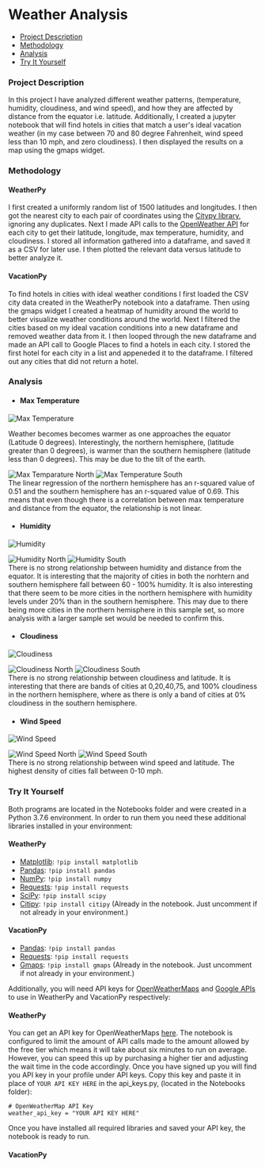 # Weather Analysis
* [Project Description](#project-description)  
* [Methodology](#methodology) 
* [Analysis](#analysis)  
* [Try It Yourself](#try-it-yourself)

### Project Description
In this project I have analyzed different weather patterns, (temperature, humidity, cloudiness, and wind speed), and how they are affected by distance from the equator i.e. latitude. Additionally, I created a jupyter notebook that will find hotels in cities that match a user's ideal vacation weather (in my case between 70 and 80 degree Fahrenheit, wind speed less than 10 mph, and zero cloudiness). I then displayed the results on a map using the gmaps widget.

### Methodology

#### WeatherPy
I first created a uniformly random list of 1500 latitudes and longitudes. I then got the nearest city to each pair of coordinates using the [Citypy library](https://pypi.org/project/citipy/), ignoring any duplicates. Next I  made API calls to the [OpenWeather API](https://openweathermap.org/api) for each city to get their latitude, longitude, max temperature, humidity, and cloudiness. I stored all information gathered into a dataframe, and saved it as a CSV for later use. I then plotted the relevant data versus latitude to better analyze it.

#### VacationPy
To find hotels in cities with ideal weather conditions I first loaded the CSV city data created in the WeatherPy notebook into a dataframe. Then using the gmaps widget I created a heatmap of humidity around the world to better visualize weather conditions around the world. Next I filtered the cities based on my ideal vacation conditions into a new dataframe and removed weather data from it. I then looped through the new dataframe and made an API call to Google Places to find a hotels in each city. I stored the first hotel for each city in a list and appeneded it to the dataframe. I filtered out any cities that did not return a hotel.

### Analysis
- #### Max Temperature
![Max Temperature](output_data/Max_Temp_vs_Latitude.png)

Weather becomes becomes warmer as one approaches the equator (Latitude 0 degrees). Interestingly, the northern hemisphere, (latitude greater than 0 degrees), is warmer than the southern hemisphere (latitude less than 0 degrees). This may be due to the tilt of the earth. 

![Max Temparature North](output_data/Max_Temp_vs_Latitude_North.png)  ![Max Temperature South](output_data/Max_Temp_vs_Latitude_South.png)  
The linear regression of the northern hemisphere has an r-squared value of  0.51 and the southern hemisphere has an r-squared value of 0.69. This means that even though there is a correlation between max temperature and distance from the equator, the relationship is not linear.

- #### Humidity
![Humidity](output_data/Humidity_vs_Latitude.png)

![Humidity North](output_data/Humidity_vs_Latitude_North.png) ![Humidity South](output_data/Humidity_vs_Latitude_South.png)  
There is no strong relationship between humidity and distance from the equator. It is interesting that the majority of cities in both the norhtern and southern hemisphere fall between 60 - 100% humidity. It is also interesting that there seem to be more cities in the northern hemisphere with humidity levels under 20% than in the southern hemisphere. This may due to there being more cities in the northern hemisphere in this sample set, so more analysis with a larger sample set would be needed to confirm this.


- #### Cloudiness
![Cloudiness](output_data/Cloudiness_vs_Latitude.png)

![Cloudiness North](output_data/Cloudiness_vs_Latitude_North.png) ![Cloudiness South](output_data/Cloudiness_vs_Latitude_South.png)  
There is no strong relationship between cloudiness and latitude. It is interesting that there are bands of cities at 0,20,40,75, and 100% cloudiness in the northern hemisphere, where as there is only a band of cities at 0% cloudiness in the southern hemisphere.


- #### Wind Speed
![Wind Speed](output_data/Wind_Speed_vs_Latitude.png)

![Wind Speed North](output_data/Wind_Speed_vs_Latitude_North.png) ![Wind Speed South](output_data/Wind_Speed_vs_Latitude_South.png)  
There is no strong relationship between wind speed and latitude. The highest density of cities fall between 0-10 mph.  
### Try It Yourself
Both programs are located in the Notebooks folder and were created in a Python 3.7.6 environment. In order to run them you need these additional libraries installed in your environment:
#### WeatherPy
* [Matplotlib](https://matplotlib.org/): `!pip install matplotlib`  
* [Pandas](https://pandas.pydata.org/): `!pip install pandas`
* [NumPy](https://numpy.org/): `!pip install numpy`
* [Requests](https://requests.readthedocs.io/en/master/): `!pip install requests`
* [SciPy](https://www.scipy.org/): `!pip install scipy`
* [Citipy](https://github.com/wingchen/citipy): `!pip install citipy` (Already in the notebook. Just uncomment if not already in your environment.)

#### VacationPy
* [Pandas](https://pandas.pydata.org/): `!pip install pandas`
* [Requests](https://requests.readthedocs.io/en/master/): `!pip install requests`
* [Gmaps](https://github.com/pbugnion/gmaps): `!pip install gmaps` (Already in the notebook. Just uncomment if not already in your environment.)

Additionally, you will need API keys for [OpenWeatherMaps](https://openweathermap.org) and [Google APIs](https://console.developers.google.com/) to use in WeatherPy and VacationPy respectively:
#### WeatherPy
You can get an API key for OpenWeatherMaps [here](https://openweathermap.org/price). The notebook is configured to limit the amount of API calls made to the amount allowed by the free tier which means it will take about six minutes to run on average. However, you can speed this up by purchasing a higher tier and adjusting the wait time in the code accordingly. Once you have signed up you will find you API key in your profile under API keys. Copy this key and paste it in place of `YOUR API KEY HERE` in the api_keys.py, (located in the Notebooks folder):  
```
# OpenWeatherMap API Key   
weather_api_key = "YOUR API KEY HERE"
```
Once you have installed all required libraries and saved your API key, the notebook is ready to run.

#### VacationPy
